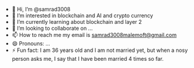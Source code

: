 - 👋 Hi, I’m @samrad3008
- 👀 I’m interested in blockchain and AI and crypto currency
- 🌱 I’m currently learning about blockchain and layer 2
- 💞️ I’m looking to collaborate on ...
- 📫 How to reach me my email is samrad3008malemoft@gmail.com
- 😄 Pronouns: ...
- ⚡ Fun fact: I am 36 years old and I am not married yet, but when a nosy person asks me, I say that I have been married 4 times so far.

<!---
samrad3008/samrad3008 is a ✨ special ✨ repository because its `README.md` (this file) appears on your GitHub profile.
You can click the Preview link to take a look at your changes.
--->
